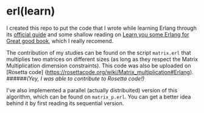 # erl(learn)

I created this repo to put the code that I wrote while learning Erlang through its [official guide](http://erlang.org/doc/getting_started/users_guide.html) and some shallow reading on [Learn you some Erlang for Great good book](http://learnyousomeerlang.com/), which I really recomend.

The contribution of my studies can be found on the script ```matrix.erl``` that multiplies two matrices on different sizes (as long as they respect the Matrix Multiplication dimension constraints). This code was also be uploaded on [Rosetta code] (https://rosettacode.org/wiki/Matrix_multiplication#Erlang). 
######_(Yey, I was able to contribute to Rosetta code!)_

I've also implemented a parallel (actually distribuited) version of this algorithm, which can be found on ```matrix_p.erl```. You can get a better idea behind it by first reading its sequential version.

